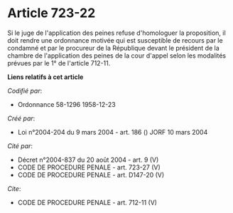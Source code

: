 # Article 723-22

Si le juge de l'application des peines refuse d'homologuer la proposition, il doit rendre une ordonnance motivée qui est
susceptible de recours par le condamné et par le procureur de la République devant le président de la chambre de
l'application des peines de la cour d'appel selon les modalités prévues par le 1° de l'article 712-11.

**Liens relatifs à cet article**

_Codifié par_:

  - Ordonnance 58-1296 1958-12-23

_Créé par_:

  - Loi n°2004-204 du 9 mars 2004 - art. 186 () JORF 10 mars 2004

_Cité par_:

  - Décret n°2004-837 du 20 août 2004 - art. 9 (V)
  - CODE DE PROCEDURE PENALE - art. 723-27 (V)
  - CODE DE PROCEDURE PENALE - art. D147-20 (V)

_Cite_:

  - CODE DE PROCEDURE PENALE - art. 712-11 (V)
